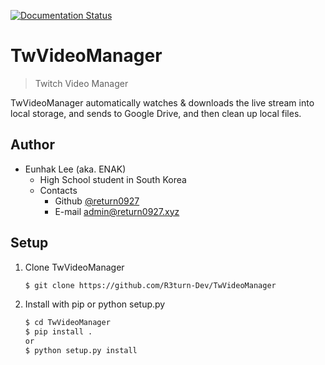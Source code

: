 [![Documentation Status](https://readthedocs.org/projects/twvideomanager/badge/?version=latest)](https://twvideomanager.readthedocs.io/en/latest/?badge=latest)

# TwVideoManager
> Twitch Video Manager

TwVideoManager automatically watches & downloads the live stream into local storage, and
sends to Google Drive, and then clean up local files.

## Author
- Eunhak Lee (aka. ENAK)
    - High School student in South Korea
    - Contacts
        - Github [@return0927](https://github.com/return0927)
        - E-mail [admin@return0927.xyz](mailto:admin@return092.xyz)

## Setup
1. Clone TwVideoManager
    ```bash
    $ git clone https://github.com/R3turn-Dev/TwVideoManager 
    ```
   
1. Install with pip or python setup.py
    ```bash
    $ cd TwVideoManager
    $ pip install .
    or 
    $ python setup.py install
    ```
